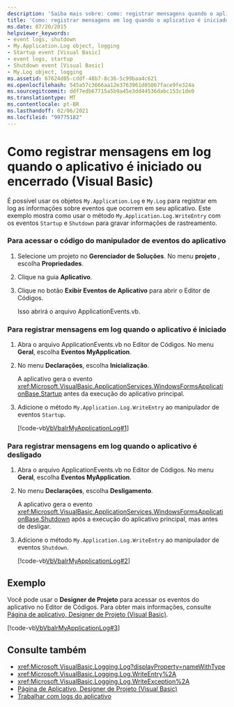 ```yaml
---
description: 'Saiba mais sobre: como: registrar mensagens quando o aplicativo for iniciado ou desligado (Visual Basic)'
title: 'Como: registrar mensagens em log quando o aplicativo é iniciado ou encerrado'
ms.date: 07/20/2015
helpviewer_keywords:
- event logs, shutdown
- My.Application.Log object, logging
- Startup event [Visual Basic]
- event logs, startup
- Shutdown event [Visual Basic]
- My.Log object, logging
ms.assetid: 67624d05-cddf-48b7-8c36-5c99baa4c621
ms.openlocfilehash: 545a57c3666aa12e3763961d05067face9fe324a
ms.sourcegitcommit: ddf7edb67715a5b9a45e3dd44536dabc153c1de0
ms.translationtype: MT
ms.contentlocale: pt-BR
ms.lasthandoff: 02/06/2021
ms.locfileid: "99775182"
---
```

# <a name="how-to-log-messages-when-the-application-starts-or-shuts-down-visual-basic"></a>Como registrar mensagens em log quando o aplicativo é iniciado ou encerrado (Visual Basic)

É possível usar os objetos `My.Application.Log` e `My.Log` para registrar em log as informações sobre eventos que ocorrem em seu aplicativo. Este exemplo mostra como usar o método `My.Application.Log.WriteEntry` com os eventos `Startup` e `Shutdown` para gravar informações de rastreamento.  
  
### <a name="to-access-the-applications-event-handler-code"></a>Para acessar o código do manipulador de eventos do aplicativo  
  
1. Selecione um projeto no **Gerenciador de Soluções**. No menu **projeto** , escolha **Propriedades**.  
  
2. Clique na guia **Aplicativo**.  
  
3. Clique no botão **Exibir Eventos de Aplicativo** para abrir o Editor de Códigos.  
  
     Isso abrirá o arquivo ApplicationEvents.vb.  
  
### <a name="to-log-messages-when-the-application-starts"></a>Para registrar mensagens em log quando o aplicativo é iniciado  
  
1. Abra o arquivo ApplicationEvents.vb no Editor de Códigos. No menu **Geral**, escolha **Eventos MyApplication**.  
  
2. No menu **Declarações**, escolha **Inicialização**.  
  
     A aplicativo gera o evento <xref:Microsoft.VisualBasic.ApplicationServices.WindowsFormsApplicationBase.Startup> antes da execução do aplicativo principal.  
  
3. Adicione o método `My.Application.Log.WriteEntry` ao manipulador de eventos `Startup`.  
  
     [!code-vb[VbVbalrMyApplicationLog#1](~/samples/snippets/visualbasic/VS_Snippets_VBCSharp/VbVbalrMyApplicationLog/VB/MyEventsFake.vb#1)]  
  
### <a name="to-log-messages-when-the-application-shuts-down"></a>Para registrar mensagens em log quando o aplicativo é desligado  
  
1. Abra o arquivo ApplicationEvents.vb no Editor de Códigos. No menu **Geral**, escolha **Eventos MyApplication**.  
  
2. No menu **Declarações**, escolha **Desligamento**.  
  
     A aplicativo gera o evento <xref:Microsoft.VisualBasic.ApplicationServices.WindowsFormsApplicationBase.Shutdown> após a execução do aplicativo principal, mas antes de desligar.  
  
3. Adicione o método `My.Application.Log.WriteEntry` ao manipulador de eventos `Shutdown`.  
  
     [!code-vb[VbVbalrMyApplicationLog#2](~/samples/snippets/visualbasic/VS_Snippets_VBCSharp/VbVbalrMyApplicationLog/VB/MyEventsFake.vb#2)]  
  
## <a name="example"></a>Exemplo  

 Você pode usar o **Designer de Projeto** para acessar os eventos do aplicativo no Editor de Códigos. Para obter mais informações, consulte [Página de aplicativo, Designer de Projeto (Visual Basic)](/visualstudio/ide/reference/application-page-project-designer-visual-basic).  
  
 [!code-vb[VbVbalrMyApplicationLog#3](~/samples/snippets/visualbasic/VS_Snippets_VBCSharp/VbVbalrMyApplicationLog/VB/MyEventsFake.vb#3)]  
  
## <a name="see-also"></a>Consulte também

- <xref:Microsoft.VisualBasic.Logging.Log?displayProperty=nameWithType>
- <xref:Microsoft.VisualBasic.Logging.Log.WriteEntry%2A>
- <xref:Microsoft.VisualBasic.Logging.Log.WriteException%2A>
- [Página de Aplicativo, Designer de Projeto (Visual Basic)](/visualstudio/ide/reference/application-page-project-designer-visual-basic)
- [Trabalhar com logs do aplicativo](working-with-application-logs.md)
